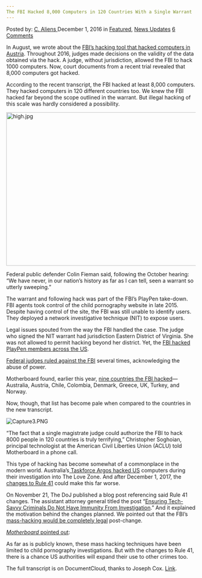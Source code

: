 ```yaml
---
The FBI Hacked 8,000 Computers in 120 Countries With a Single Warrant
---
```

<article class="post-listing post-16695 post type-post status-publish format-standard has-post-thumbnail hentry category-deepdot-news category-news-updates tag-4548 tag-4599 tag-computers tag-countries tag-fbi tag-hacked tag-single tag-warrant">
    <div class="post-inner">
        <span>Posted by: <a href="https://www.deepdotweb.com/author/caliens/" title="">C. Aliens </a></span>
    <span>December 1, 2016</span>
    <span>in <a href="https://www.deepdotweb.com/category/deepdot-news/" rel="category tag">Featured</a>, <a href="https://www.deepdotweb.com/category/news-updates/" rel="category tag">News Updates</a></span>
    <span><a href="https://www.deepdotweb.com/2016/12/01/fbi-hacked-8000-computers-120-countries-single-warrant/#comments">6 Comments</a></span>
    </p>
    <div class="clear"></div>
    <div class="entry">
    <p>In August, we wrote about the <a href="https://www.deepdotweb.com/2016/08/07/fbis-operation-pacifier-hit-50-computers-austria/">FBI’s hacking tool that hacked computers in Austria</a>. Throughout 2016, judges made decisions on the validity of the data obtained via the hack. A judge, without jurisdiction, allowed the FBI to hack 1000 computers. Now, court documents from a recent trial revealed that 8,000 computers got hacked.</p>
    <p>According to the recent transcript, the FBI hacked at least 8,000 computers. They hacked computers in 120 different countries too. We knew the FBI hacked far beyond the scope outlined in the warrant. But illegal hacking of this scale was hardly considered a possibility.</p>
    <p><img class="wp-image-16696 aligncenter" src="https://www.deepdotweb.com/wp-content/uploads/2016/11/high-jpg.jpeg" alt="high.jpg" width="861" height="407" srcset="https://www.deepdotweb.com/wp-content/uploads/2016/11/high-jpg.jpeg 1200w, https://www.deepdotweb.com/wp-content/uploads/2016/11/high-jpg-300x142.jpeg 300w, https://www.deepdotweb.com/wp-content/uploads/2016/11/high-jpg-1024x484.jpeg 1024w" sizes="(max-width: 861px) 100vw, 861px" /></p>
    <p>Federal public defender Colin Fieman said, following the October hearing: “We have never, in our nation&#8217;s history as far as I can tell, seen a warrant so utterly sweeping.”</p>
    <p>The warrant and following hack was part of the FBI&#8217;s PlayPen take-down. FBI agents took control of the child pornography website in late 2015. Despite having control of the site, the FBI was still unable to identify users. They deployed a network investigative technique (NIT) to expose users.</p>
    <p>Legal issues spouted from the way the FBI handled the case. The judge who signed the NIT warrant had jurisdiction Eastern District of Virginia. She was not allowed to permit hacking beyond her district. Yet, the <a href="https://www.deepdotweb.com/2016/09/29/third-judge-rules-fbis-playpen-warrant-invalid/">FBI hacked PlayPen members across the US</a>.</p>
    <p><a href="https://www.deepdotweb.com/2016/10/26/knoxville-federal-judge-rules-fbi-playpen-case/">Federal judges ruled against the FBI</a> several times, acknowledging the abuse of power.</p>
    <p>Motherboard found, earlier this year, <a href="https://motherboard.vice.com/read/fbi-hacked-computers-in-australia-as-part-of-global-child-porn-sting">nine countries the FBI hacked</a>—Australia, Austria, Chile, Colombia, Denmark, Greece, UK, Turkey, and Norway.</p>
    <p>Now, though, that list has become pale when compared to the countries in the new transcript.</p>
    <p><img class="wp-image-16697 aligncenter" src="https://www.deepdotweb.com/wp-content/uploads/2016/11/capture3-png.png" alt="Capture3.PNG" srcset="https://www.deepdotweb.com/wp-content/uploads/2016/11/capture3-png.png 554w, https://www.deepdotweb.com/wp-content/uploads/2016/11/capture3-png-300x133.png 300w" sizes="(max-width: 554px) 100vw, 554px" /></p>
    <p>“The fact that a single magistrate judge could authorize the FBI to hack 8000 people in 120 countries is truly terrifying,” Christopher Soghoian, principal technologist at the American Civil Liberties Union (ACLU) told Motherboard in a phone call.</p>
    <p>This type of hacking has become somewhat of a commonplace in the modern world. Australia&#8217;s<a href="https://www.deepdotweb.com/2016/08/22/australias-taskforce-argos-hacked-computers-located-us/"> Taskforce Argos hacked US</a> computers during their investigation into The Love Zone. And after December 1, 2017, the <a href="https://www.justice.gov/opa/blog/ensuring-tech-savvy-criminals-do-not-have-immunity-investigation">changes to Rule 41</a> could make this far worse.</p>
    <p>On November 21, The DoJ published a blog post referencing said Rule 41 changes. The assistant attorney general titled the post &#8220;<a href="https://www.justice.gov/opa/blog/ensuring-tech-savvy-criminals-do-not-have-immunity-investigation">Ensuring Tech-Savvy Criminals Do Not Have Immunity From Investigation</a>.&#8221; And it explained the motivation behind the changes planned. We pointed out that the FBI&#8217;s <a href="https://www.deepdotweb.com/2016/06/27/14627/">mass-hacking would be completely legal</a> post-change.</p>
    <p><a href="http://motherboard.vice.com/read/fbi-hacked-over-8000-computers-in-120-countries-based-on-one-warrant"><em>Motherboard </em></a><a href="http://motherboard.vice.com/read/fbi-hacked-over-8000-computers-in-120-countries-based-on-one-warrant">pointed out</a>:</p>
    <p>As far as is publicly known, these mass hacking techniques have been limited to child pornography investigations. But with the changes to Rule 41, there is a chance US authorities will expand their use to other crimes too.</p>
    <p>The full transcript is on DocumentCloud, thanks to Joseph Cox. <a href="https://www.documentcloud.org/documents/3224249-Hearing-in-Tippens-Day-1.html">Link</a>.</p>
    </div>
    <span style="display:none"><a href="https://www.deepdotweb.com/tag/120/" rel="tag">120</a> <a href="https://www.deepdotweb.com/tag/8000/" rel="tag">8000</a> <a href="https://www.deepdotweb.com/tag/computers/" rel="tag">computers</a> <a href="https://www.deepdotweb.com/tag/countries/" rel="tag">countries</a> <a href="https://www.deepdotweb.com/tag/fbi/" rel="tag">fbi</a> <a href="https://www.deepdotweb.com/tag/hacked/" rel="tag">hacked</a> <a href="https://www.deepdotweb.com/tag/single/" rel="tag">single</a> <a href="https://www.deepdotweb.com/tag/warrant/" rel="tag">warrant</a></span> <span style="display:none" class="updated">2016-12-01</span>
    <div style="display:none" class="vcard author" itemprop="author" itemscope itemtype="http://schema.org/Person"><strong class="fn" itemprop="name"><a href="https://www.deepdotweb.com/author/caliens/" title="Posts by C. Aliens" rel="author">C. Aliens</a></strong></div>
    </div>
</article>

